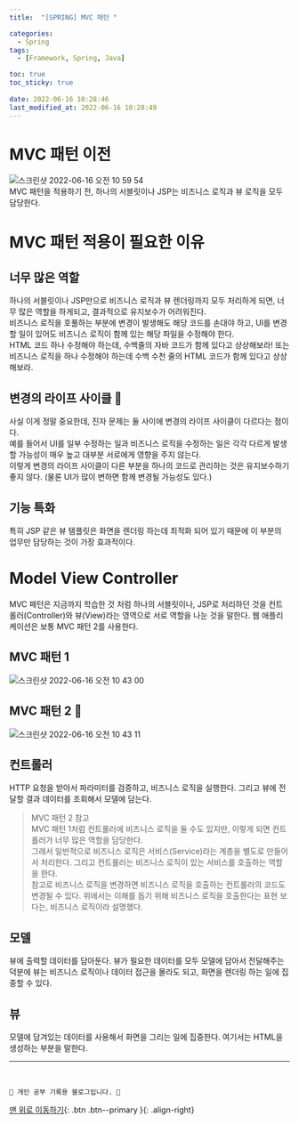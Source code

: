 ```yaml
---
title:  "[SPRING] MVC 패턴 "

categories:
  - Spring
tags:
  - [Framework, Spring, Java]

toc: true
toc_sticky: true
 
date: 2022-06-16 10:28:46
last_modified_at: 2022-06-16 10:28:49
---
```

# MVC 패턴 이전
![스크린샷 2022-06-16 오전 10 59 54](https://user-images.githubusercontent.com/59405576/173974956-bf66d138-1634-4af8-a012-8fa556c389d2.png)<br>
MVC 패턴을 적용하기 전, 하나의 서블릿이나 JSP는 비즈니스 로직과 뷰 로직을 모두 담당한다.

# MVC 패턴 적용이 필요한 이유
## 너무 많은 역할
하나의 서블릿이나 JSP만으로 비즈니스 로직과 뷰 렌더링까지 모두 처리하게 되면, 너무 많은 역할을 하게되고, 결과적으로 유지보수가 어려워진다.<br>
비즈니스 로직을 호풀하는 부분에 변경이 발생해도 해당 코드를 손대야 하고, UI를 변경할 일이 있어도 비즈니스 로직이 함께 있는 해당 파일을 수정해야 한다.<br>
HTML 코드 하나 수정해야 하는데, 수백줄의 자바 코드가 함께 있다고 상상해보라! 또는 비즈니스 로직을 하나 수정해야 하는데 수백 수천 줄의 HTML 코드가 함께 있다고 상상해보라.

## 변경의 라이프 사이클 🌟
사실 이게 정말 중요한데, 진자 문제는 둘 사이에 변경의 라이프 사이클이 다르다는 점이다.<br>
예를 들어서 UI를 일부 수정하는 일과 비즈니스 로직을 수정하는 일은 각각 다르게 발생할 가능성이 매우 높고 대부분 서로에게 영향을 주지 않는다.<br>
이렇게 변경의 라이프 사이클이 다른 부분을 하나의 코드로 관리하는 것은 유지보수하기 좋지 않다. (물론 UI가 많이 변하면 함께 변경될 가능성도 있다.)

## 기능 특화
특히 JSP 같은 뷰 템플릿은 화면을 렌더링 하는데 최적화 되어 있기 때문에 이 부분의 업무만 담당하는 것이 가장 효과적이다.

# Model View Controller
MVC 패턴은 지금까지 학습한 것 처럼 하나의 서블릿이나, JSP로 처리하던 것을 컨트롤러(Controller)와 뷰(View)라는 영역으로 서로 역할을 나눈 것을 말한다. 웹 애플리케이션은 보통 MVC 패턴 2를 사용한다.

## MVC 패턴 1
![스크린샷 2022-06-16 오전 10 43 00](https://user-images.githubusercontent.com/59405576/173973347-b45641fe-87ed-41f2-aeff-00a25b6eb12b.png)

## MVC 패턴 2 🌟
![스크린샷 2022-06-16 오전 10 43 11](https://user-images.githubusercontent.com/59405576/173973366-19df8cab-baba-4748-baf3-b22adee9a01c.png)

## 컨트롤러
HTTP 요청을 받아서 파라미터를 검증하고, 비즈니스 로직을 실행한다. 그리고 뷰에 전달할 결과 데이터를 조회해서 모델에 담는다.

> MVC 패턴 2 참고<br>
MVC 패턴 1처럼 컨트롤러에 비즈니스 로직을 둘 수도 있지만, 이렇게 되면 컨트롤러가 너무 많은 역할을 담당한다.<br>
그래서 일반적으로 비즈니스 로직은 서비스(Service)라는 계층을 별도로 만들어서 처리한다. 그리고 컨트롤러는 비즈니스 로직이 있는 서비스를 호출하는 역할을 한다.<br>
참고로 비즈니스 로직을 변경하면 비즈니스 로직을 호출하는 컨트롤러의 코드도 변경될 수 있다. 위에서는 이해를 돕기 위해 비즈니스 로직을 호출한다는 표현 보다는, 비즈니스 로직이라 설명했다.

## 모델
뷰에 출력할 데이터를 담아둔다. 뷰가 필요한 데이터를 모두 모델에 담아서 전달해주는 덕분에 뷰는 비즈니스 로직이나 데이터 접근을 몰라도 되고, 화면을 렌더링 하는 일에 집중할 수 있다.

## 뷰
모델에 담겨있는 데이터를 사용해서 화면을 그리는 일에 집중한다. 여기서는 HTML을 생성하는 부분을 말한다.



***
<br>

    💛 개인 공부 기록용 블로그입니다. 👻

[맨 위로 이동하기](#){: .btn .btn--primary }{: .align-right}